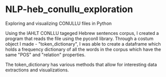 # NLP-heb_conullu_exploration
Exploring and visualizing CONULLU files in Python

Using the IAHLT CONLLU tageged Hebrew sentences corpus, I created a program that reads the file using the pyconll library.
Through a costum object I made - "token_dictionary", I was able to create a dataframe which holds a frequency dictionary of all the words in the corpus which have the same "POS" and "relation" properties.

The token_dictionary has various methods that allow for interesting data extractions and visualizations.
